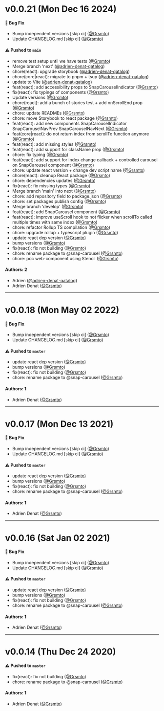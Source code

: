# v0.0.21 (Mon Dec 16 2024)

#### 🐛 Bug Fix

- Bump independent versions \[skip ci\] ([@Grsmto](https://github.com/Grsmto))
- Update CHANGELOG.md \[skip ci\] ([@Grsmto](https://github.com/Grsmto))

#### ⚠️ Pushed to `main`

- remove test setup until we have tests ([@Grsmto](https://github.com/Grsmto))
- Merge branch 'next' ([@adrien-denat-qatalog](https://github.com/adrien-denat-qatalog))
- chore(react): upgrade storybook ([@adrien-denat-qatalog](https://github.com/adrien-denat-qatalog))
- chore(core|react): migrate to pnpm + tsup ([@adrien-denat-qatalog](https://github.com/adrien-denat-qatalog))
- update to Vite ([@adrien-denat-qatalog](https://github.com/adrien-denat-qatalog))
- feat(react): add accessibility props to SnapCarouselIndicator ([@Grsmto](https://github.com/Grsmto))
- fix(react): fix typings of components ([@Grsmto](https://github.com/Grsmto))
- Update versions ([@Grsmto](https://github.com/Grsmto))
- chore(react): add a bunch of stories test + add onScrollEnd prop ([@Grsmto](https://github.com/Grsmto))
- chore: update READMEs ([@Grsmto](https://github.com/Grsmto))
- chore: move Storybook to react package ([@Grsmto](https://github.com/Grsmto))
- feat(react): add new components SnapCarouselIndicator SnapCarouselNavPrev SnapCarouselNavNext ([@Grsmto](https://github.com/Grsmto))
- feat(core|react): do not return index from scrollTo function anymore ([@Grsmto](https://github.com/Grsmto))
- feat(react): add missing styles ([@Grsmto](https://github.com/Grsmto))
- feat(react): add support for className prop ([@Grsmto](https://github.com/Grsmto))
- chore: fix typing ([@Grsmto](https://github.com/Grsmto))
- feat(react): add support for index change callback + controlled carousel on SnapCarousel component ([@Grsmto](https://github.com/Grsmto))
- chore: update react version + change dev script name ([@Grsmto](https://github.com/Grsmto))
- chore(react): cleanup React package ([@Grsmto](https://github.com/Grsmto))
- chore: dependencies updates ([@Grsmto](https://github.com/Grsmto))
- fix(react): fix missing types ([@Grsmto](https://github.com/Grsmto))
- Merge branch 'main' into next ([@Grsmto](https://github.com/Grsmto))
- chore: add repository field to package.json ([@Grsmto](https://github.com/Grsmto))
- chore: set packages publish config ([@Grsmto](https://github.com/Grsmto))
- Merge branch 'develop' ([@Grsmto](https://github.com/Grsmto))
- feat(react): add SnapCarousel component ([@Grsmto](https://github.com/Grsmto))
- feat(react): improve useScroll hook to not flicker when scrollTo called multiple times with same index ([@Grsmto](https://github.com/Grsmto))
- chore: refactor Rollup TS compilation ([@Grsmto](https://github.com/Grsmto))
- chore: upgrade rollup + typescript plugin ([@Grsmto](https://github.com/Grsmto))
- update react dep version ([@Grsmto](https://github.com/Grsmto))
- bump versions ([@Grsmto](https://github.com/Grsmto))
- fix(react): fix not building ([@Grsmto](https://github.com/Grsmto))
- chore: rename package to @snap-carousel ([@Grsmto](https://github.com/Grsmto))
- chore: poc web-component using Stencil ([@Grsmto](https://github.com/Grsmto))

#### Authors: 2

- Adrien ([@adrien-denat-qatalog](https://github.com/adrien-denat-qatalog))
- Adrien Denat ([@Grsmto](https://github.com/Grsmto))

---

# v0.0.18 (Mon May 02 2022)

#### 🐛 Bug Fix

- Bump independent versions \[skip ci\] ([@Grsmto](https://github.com/Grsmto))
- Update CHANGELOG.md \[skip ci\] ([@Grsmto](https://github.com/Grsmto))

#### ⚠️ Pushed to `master`

- update react dep version ([@Grsmto](https://github.com/Grsmto))
- bump versions ([@Grsmto](https://github.com/Grsmto))
- fix(react): fix not building ([@Grsmto](https://github.com/Grsmto))
- chore: rename package to @snap-carousel ([@Grsmto](https://github.com/Grsmto))

#### Authors: 1

- Adrien Denat ([@Grsmto](https://github.com/Grsmto))

---

# v0.0.17 (Mon Dec 13 2021)

#### 🐛 Bug Fix

- Bump independent versions \[skip ci\] ([@Grsmto](https://github.com/Grsmto))
- Update CHANGELOG.md \[skip ci\] ([@Grsmto](https://github.com/Grsmto))

#### ⚠️ Pushed to `master`

- update react dep version ([@Grsmto](https://github.com/Grsmto))
- bump versions ([@Grsmto](https://github.com/Grsmto))
- fix(react): fix not building ([@Grsmto](https://github.com/Grsmto))
- chore: rename package to @snap-carousel ([@Grsmto](https://github.com/Grsmto))

#### Authors: 1

- Adrien Denat ([@Grsmto](https://github.com/Grsmto))

---

# v0.0.16 (Sat Jan 02 2021)

#### 🐛 Bug Fix

- Bump independent versions \[skip ci\] ([@Grsmto](https://github.com/Grsmto))
- Update CHANGELOG.md \[skip ci\] ([@Grsmto](https://github.com/Grsmto))

#### ⚠️ Pushed to `master`

- update react dep version ([@Grsmto](https://github.com/Grsmto))
- bump versions ([@Grsmto](https://github.com/Grsmto))
- fix(react): fix not building ([@Grsmto](https://github.com/Grsmto))
- chore: rename package to @snap-carousel ([@Grsmto](https://github.com/Grsmto))

#### Authors: 1

- Adrien Denat ([@Grsmto](https://github.com/Grsmto))

---

# v0.0.14 (Thu Dec 24 2020)

#### ⚠️ Pushed to `master`

- fix(react): fix not building ([@Grsmto](https://github.com/Grsmto))
- chore: rename package to @snap-carousel ([@Grsmto](https://github.com/Grsmto))

#### Authors: 1

- Adrien Denat ([@Grsmto](https://github.com/Grsmto))
